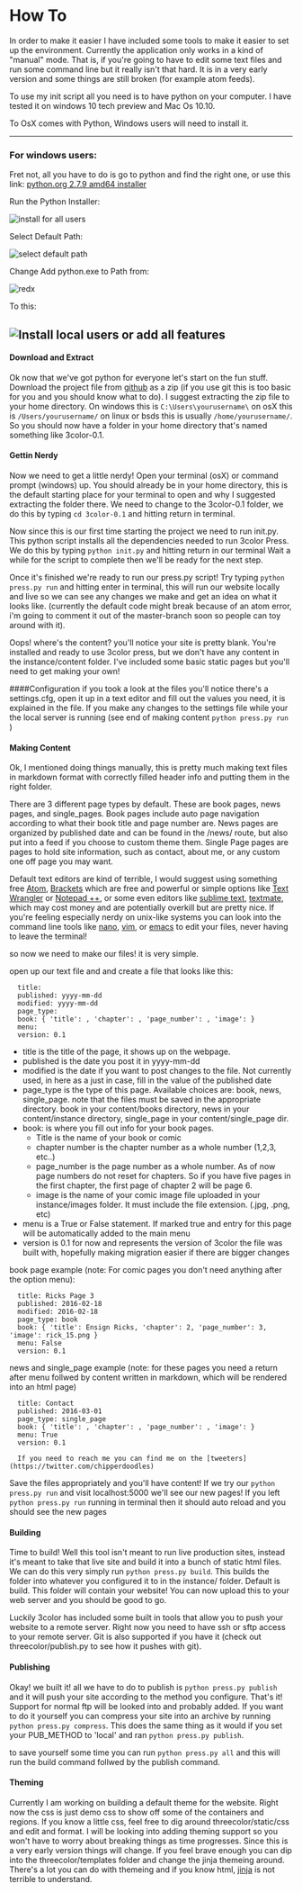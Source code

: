 # How To

In order to make it easier I have included some tools to make it easier to set up the environment.
Currently the application only works in a kind of "manual" mode. That is, if you're going to have to edit some text files and run some command line but it really isn't that hard. It is in a very early version and some things are still broken (for example atom feeds).

To use my init script all you need is to have python on your computer. I have tested it on windows 10 tech preview and Mac Os 10.10.

To OsX comes with Python, Windows users will need to install it.

---
### For windows users:

Fret not, all you have to do is go to python and find the right one, or use this link:
[python.org 2.7.9 amd64 installer](https://www.python.org/ftp/python/2.7.9/python-2.7.9.amd64.msi)

Run the Python Installer:

![install for all users](/images/windowspy1.png)

Select Default Path:

![select default path](/images/windowspy2.png)

Change Add python.exe to Path from:

![redx](/images/windowspy3.png)

To this:

![Install local users or add all features](/images/windowspy4.png)
---

#### Download and Extract

Ok now that we've got python for everyone let's start on the fun stuff. Download the project file from [github](https://github.com/chipperdoodles/3color) as a zip (if you use git this is too basic for you and you should know what to do). I suggest extracting the zip file to your home directory. On windows this is `C:\Users\yourusername\` on osX this is `/Users/yourusername/` on linux or bsds this is usually `/home/yourusername/`. So you should now have a folder in your home directory that's named something like 3color-0.1.

#### Gettin Nerdy  
Now we need to get a little nerdy!
Open your terminal (osX) or command prompt (windows) up. You should already be in your home directory, this is the default starting place for your terminal to open and why I suggested extracting the folder there. We need to change to the 3color-0.1 folder, we do this by typing `cd 3color-0.1` and hitting return in terminal.

Now since this is our first time starting the project we need to run init.py. This python script installs all the dependencies needed to run 3color Press. We do this by typing `python init.py` and hitting return in our terminal Wait a while for the script to complete then we'll be ready for the next step.

Once it's finished we're ready to run our press.py script! Try typing `python press.py run` and hitting enter in terminal, this will run our website locally and live so we can see any changes we make and get an idea on what it looks like. (currently the default code might break because of an atom error, i'm going to comment it out of the master-branch soon so people can toy around with it).

Oops! where's the content? you'll notice your site is pretty blank. You're installed and ready to use 3color press, but we don't have any content in the instance/content folder. I've included some basic static pages but you'll need to get making your own!

####Configuration
if you took a look at the files you'll notice there's a settings.cfg, open it up in a text editor and fill out the values you need, it is explained in the file. If you make any changes to the settings file while your the local server is running (see end of making content `python press.py run` )

#### Making Content
Ok, I mentioned doing things manually, this is pretty much making text files in markdown format with correctly filled header info and putting them in the right folder.

There are 3 different page types by default. These are book pages, news pages, and single_pages. Book pages include auto page navigation according to what their book title and page number are. News pages are organized by published date and can be found in the /news/ route, but also put into a feed if you choose to custom theme them. Single Page pages are pages to hold site information, such as contact, about me, or any custom one off page you may want.

Default text editors are kind of terrible, I would suggest using something free [Atom](https://atom.io/), [Brackets](http://brackets.io/) which are free and powerful or simple options like [Text Wrangler](http://www.barebones.com/products/textwrangler/download.html) or [Notepad ++](http://notepad-plus-plus.org/), or some even editors like [sublime text](http://macromates.com/), [textmate](http://macromates.com/), which may cost money and are potentially overkill but are pretty nice. If you're feeling especially nerdy on unix-like systems you can look into the command line tools like [nano](http://www.nano-editor.org/), [vim](http://www.vim.org/), or [emacs](https://www.gnu.org/software/emacs/) to edit your files, never having to leave the terminal!

so now we need to make our files! it is very simple.

open up our text file and and create a file that looks like this:


      title:
      published: yyyy-mm-dd
      modified: yyyy-mm-dd
      page_type:
      book: { 'title': , 'chapter': , 'page_number': , 'image': }
      menu:
      version: 0.1


* title is the title of the page, it shows up on the webpage.
* published is the date you post it in yyyy-mm-dd
* modified is the date if you want to post changes to the file. Not currently used, in here as a just in case, fill in the value of the published date
* page_type is the type of this page. Available choices are: book, news, single_page. note that the files must be saved in the appropriate directory. book in your content/books directory, news in your content/instance directory, single_page in your content/single_page dir.
* book: is where you fill out info for your book pages.
    * Title is the name of your book or comic
    * chapter number is the chapter number as a whole number (1,2,3, etc..)
    * page_number is the page number as a whole number. As of now page numbers do not reset for chapters. So if you have five pages in the first chapter, the first page of chapter 2 will be page 6.
    * image is the name of your comic image file uploaded in your instance/images folder. It must include the file extension. (.jpg, .png, etc)
* menu is a True or False statement. If marked true and entry for this page will be automatically added to the main menu
* version is 0.1 for now and represents the version of 3color the file was built with, hopefully making migration easier if there are bigger changes

book page example (note: For comic pages you don't need anything after the option menu):


      title: Ricks Page 3
      published: 2016-02-18
      modified: 2016-02-18
      page_type: book
      book: { 'title': Ensign Ricks, 'chapter': 2, 'page_number': 3, 'image': rick_15.png }
      menu: False
      version: 0.1


news and single_page example (note: for these pages you need a return after menu follwed by content written in markdown, which will be rendered into an html page)


      title: Contact
      published: 2016-03-01
      page_type: single_page
      book: { 'title': , 'chapter': , 'page_number': , 'image': }
      menu: True
      version: 0.1

      If you need to reach me you can find me on the [tweeters](https://twitter.com/chipperdoodles)

Save the files appropriately and you'll have content! If we try our `python press.py run` and visit localhost:5000 we'll see our new pages!
If you left `python press.py run` running in terminal then it should auto reload and you should see the new pages


#### Building

Time to build! Well this tool isn't meant to run live production sites, instead it's meant to take that live site and build it into a bunch of static html files. We can do this very simply run `python press.py build`. This builds the folder into whatever you configured it to in the instance/ folder. Default is build. This folder will contain your website! You can now upload this to your web server and you should be good to go.

Luckily 3color has included some built in tools that allow you to push your website to a remote server. Right now you need to have ssh or sftp access to your remote server. Git is also supported if you have it (check out threecolor/publish.py to see how it pushes with git).

#### Publishing

Okay! we built it! all we have to do to publish is `python press.py publish` and it will push your site according to the method you configure. That's it! Support for normal ftp will be looked into and probably added. If you want to do it yourself you can compress your site into an archive by running `python press.py compress`. This does the same thing as it would if you set your PUB_METHOD to 'local' and ran `python press.py publish`.

to save yourself some time you can run `python press.py all` and this will run the build command follwed by the publish command.

#### Theming

Currently I am working on building a default theme for the website. Right now the css is just demo css to show off some of the containers and regions. If you know a little css, feel free to dig around threecolor/static/css and edit and format. I will be looking into adding theming support so you won't have to worry about breaking things as time progresses. Since this is a very early version things will change. If you feel brave enough you can dip into the threecolor/templates folder and change the jinja themeing around. There's a lot you can do with themeing and if you know html, [jinja](http://jinja.pocoo.org/) is not terrible to understand.
